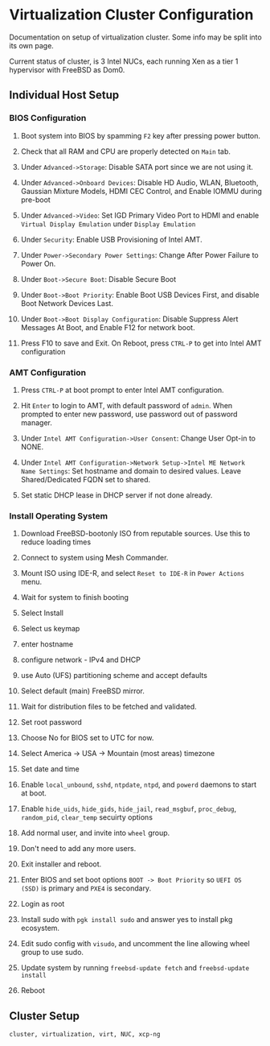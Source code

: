 <h1 id="top">Virtualization Cluster Configuration</h1>

Documentation on setup of virtualization cluster. Some info may be split into its own page.

Current status of cluster, is 3 Intel NUCs, each running Xen as a tier 1 hypervisor with FreeBSD as Dom0.


<h2 id="ind-host-setup">Individual Host Setup</h2>

<h3 id="bios-config">BIOS Configuration</h3>

1.	Boot system into BIOS by spamming `F2` key after pressing power button.

2.	Check that all RAM and CPU are properly detected on `Main` tab.

3.	Under `Advanced->Storage`: Disable SATA port since we are not using it.

4.	Under `Advanced->Onboard Devices`: Disable HD Audio, WLAN, Bluetooth,
	Gaussian Mixture Models, HDMI CEC Control, and Enable IOMMU during pre-boot

5.	Under `Advanced->Video`: Set IGD Primary Video Port to HDMI and enable
	`Virtual Display Emulation` under `Display Emulation`

6.	Under `Security`: Enable USB Provisioning of Intel AMT.

7.	Under `Power->Secondary Power Settings`: Change After Power Failure to
	Power On.

8.	Under `Boot->Secure Boot`: Disable Secure Boot

9.	Under `Boot->Boot Priority`: Enable Boot USB Devices First, and disable
	Boot Network Devices Last.

11.	Under `Boot->Boot Display Configuration`: Disable Suppress Alert Messages
	At Boot, and Enable F12 for network boot.

12.	Press F10 to save and Exit. On Reboot, press `CTRL-P` to get into Intel AMT configuration

<h3 id="amt-config">AMT Configuration</h3>

1.	Press `CTRL-P` at boot prompt to enter Intel AMT configuration.

2.	Hit `Enter` to login to AMT, with default password of `admin`. When
	prompted to enter new password, use password out of password manager.

3.	Under `Intel AMT Configuration->User Consent`: Change User Opt-in to NONE.

4.	Under `Intel AMT Configuration->Network Setup->Intel ME Network Name
	Settings`: Set hostname and domain to desired values. Leave
	Shared/Dedicated FQDN set to shared.

5.	Set static DHCP lease in DHCP server if not done already.

<h3 id="os-install">Install Operating System</h3>

1.	Download FreeBSD-bootonly ISO from reputable sources. Use this to reduce loading times

2.	Connect to system using Mesh Commander.

3.	Mount ISO using IDE-R, and select `Reset to IDE-R` in `Power Actions` menu.

4.	Wait for system to finish booting

5.	Select Install

6.	Select us keymap

7.	enter hostname

8.	configure network - IPv4 and DHCP

9.	use Auto (UFS) partitioning scheme and accept defaults

10.	Select default (main) FreeBSD mirror.

11.	Wait for distribution files to be fetched and validated.

12.	Set root password

13.	Choose No for BIOS set to UTC for now.

14.	Select America -> USA -> Mountain (most areas) timezone

15.	Set date and time

16.	Enable `local_unbound`, `sshd`, `ntpdate`, `ntpd`, and `powerd` daemons to start at boot.

17. Enable `hide_uids`, `hide_gids`, `hide_jail`, `read_msgbuf`, `proc_debug`, `random_pid`, `clear_temp` secuirty options

18.	Add normal user, and invite into `wheel` group.

19.	Don't need to add any more users.

20.	Exit installer and reboot.

21.	Enter BIOS and set boot options `BOOT -> Boot Priority`  so `UEFI OS (SSD)` is primary and `PXE4` is secondary.

22.	Login as root

23.	Install sudo with `pgk install sudo` and answer yes to install pkg ecosystem.

24.	Edit sudo config with `visudo`, and uncomment the line allowing wheel group to use sudo.

25.	Update system by running `freebsd-update fetch` and `freebsd-update install`

26.	Reboot


<h2 id="cluster-setup">Cluster Setup</h2>


```tags
cluster, virtualization, virt, NUC, xcp-ng
```
